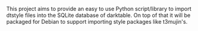 This project aims to provide an easy to use Python script/library to import dtstyle files into the SQLite database of darktable. On top of that it will be packaged for Debian to support importing style packages like t3mujin's.
